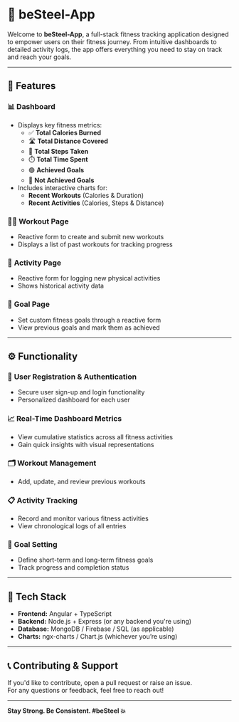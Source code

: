 # 💪 **beSteel-App**

Welcome to **beSteel-App**, a full-stack fitness tracking application designed to empower users on their fitness journey. From intuitive dashboards to detailed activity logs, the app offers everything you need to stay on track and reach your goals.

---

## 🚀 **Features**

### 📊 **Dashboard**
- Displays key fitness metrics:
  - ✅ **Total Calories Burned**
  - 🛣️ **Total Distance Covered**
  - 👣 **Total Steps Taken**
  - ⏱️ **Total Time Spent**
  - 🟢 **Achieved Goals**
  - 🔴 **Not Achieved Goals**
- Includes interactive charts for:
  - **Recent Workouts** (Calories & Duration)
  - **Recent Activities** (Calories, Steps & Distance)

### 🏋️‍♂️ **Workout Page**
- Reactive form to create and submit new workouts
- Displays a list of past workouts for tracking progress

### 🏃 **Activity Page**
- Reactive form for logging new physical activities
- Shows historical activity data

### 🎯 **Goal Page**
- Set custom fitness goals through a reactive form
- View previous goals and mark them as achieved

---

## ⚙️ **Functionality**

### 🔐 **User Registration & Authentication**
- Secure user sign-up and login functionality
- Personalized dashboard for each user

### 📈 **Real-Time Dashboard Metrics**
- View cumulative statistics across all fitness activities
- Gain quick insights with visual representations

### 🗂️ **Workout Management**
- Add, update, and review previous workouts

### 📋 **Activity Tracking**
- Record and monitor various fitness activities
- View chronological logs of all entries

### 🎯 **Goal Setting**
- Define short-term and long-term fitness goals
- Track progress and completion status

---

## 📌 **Tech Stack**
- **Frontend:** Angular + TypeScript
- **Backend:** Node.js + Express (or any backend you're using)
- **Database:** MongoDB / Firebase / SQL (as applicable)
- **Charts:** ngx-charts / Chart.js (whichever you’re using)

---

## 📞 **Contributing & Support**
If you'd like to contribute, open a pull request or raise an issue.  
For any questions or feedback, feel free to reach out!

---

**Stay Strong. Be Consistent. #beSteel 💥**
